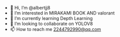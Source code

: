 - 👋 Hi, I’m @albertjj8
- 👀 I’m interested in MIRAKAMI BOOK AND valorant
- 🌱 I’m currently learning Depth Learning
- 💞️ I’m looking to collaborate on YOLOV8
- 📫 How to reach me 2244792990@qq.com

<!---
albertjj8/albertjj8 is a ✨ special ✨ repository because its `README.md` (this file) appears on your GitHub profile.
You can click the Preview link to take a look at your changes.
--->
